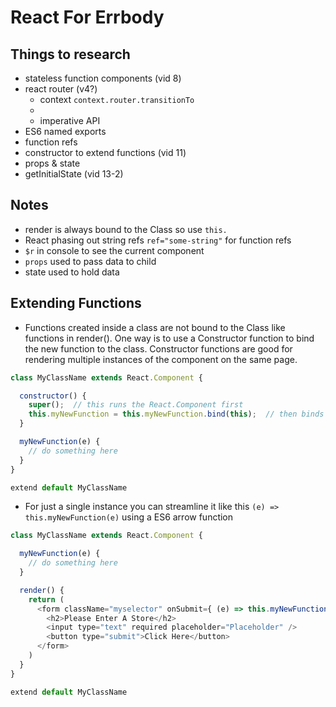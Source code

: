 # React For Errbody

## Things to research
- stateless function components (vid 8)
- react router (v4?)
  - context `context.router.transitionTo`
  - <Redirect>
  - imperative API
- ES6 named exports
- function refs
- constructor to extend functions (vid 11)
- props & state
- getInitialState (vid 13-2)

## Notes
- render is always bound to the Class so use `this.`
- React phasing out string refs `ref="some-string"` for function refs
- `$r` in console to see the current component
- `props` used to pass data to child
- state used to hold data

## Extending Functions
- Functions created inside a class are not bound to the Class like functions in render(). One way is to use a Constructor function to bind the new function to the class. Constructor functions are good for rendering multiple instances of the component on the same page.

```javascript
class MyClassName extends React.Component {

  constructor() {
    super();  // this runs the React.Component first
    this.myNewFunction = this.myNewFunction.bind(this);  // then binds myNewFunction to the Class
  }

  myNewFunction(e) {
    // do something here
  }
}

extend default MyClassName
```

- For just a single instance you can streamline it like this `(e) => this.myNewFunction(e)` using a ES6 arrow function

```javascript
class MyClassName extends React.Component {

  myNewFunction(e) {
    // do something here
  }

  render() {
    return (
      <form className="myselector" onSubmit={ (e) => this.myNewFunction(e) }>  // this binds the function to the Class
        <h2>Please Enter A Store</h2>
        <input type="text" required placeholder="Placeholder" />
        <button type="submit">Click Here</button>
      </form>
    )
  }
}

extend default MyClassName
```
